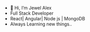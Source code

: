 - 👋 Hi, I’m Jewel Alex
-  Full Stack Developer
-  React| Angular| Node js | MongoDB
-  Always Learning new things..


<!---
JewelAlex21/JewelAlex21 is a ✨ special ✨ repository because its `README.md` (this file) appears on your GitHub profile.
You can click the Preview link to take a look at your changes.
--->
